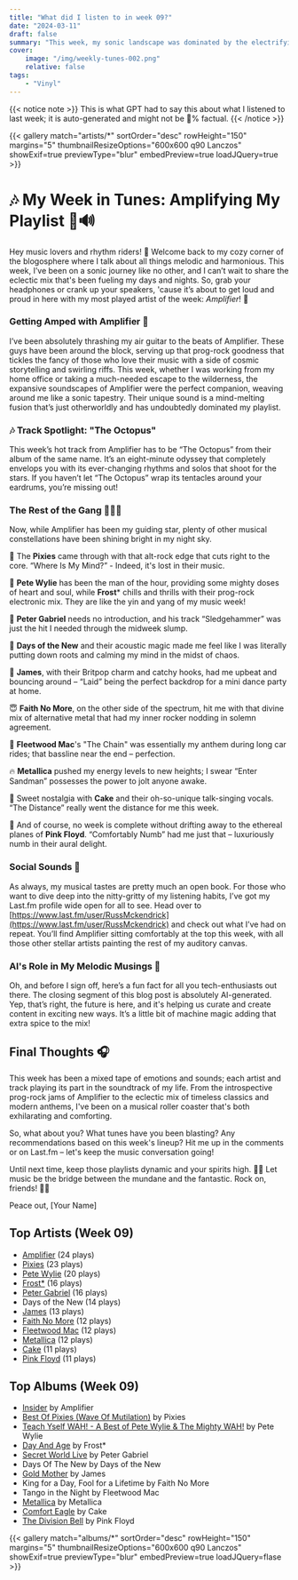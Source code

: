 ```yaml
---
title: "What did I listen to in week 09?"
date: "2024-03-11"
draft: false
summary: "This week, my sonic landscape was dominated by the electrifying waves of Amplifier, LastFM's data painting a picture of my auditory journey. Their genre-bending riffs and expansive soundscapes provided a thrilling soundtrack, proving this band's innovative rock prowess is as mesmerizing as ever – a truly immersive experience."
cover:
    image: "/img/weekly-tunes-002.png"
    relative: false
tags:
    - "Vinyl"
---
```


{{< notice note >}}
This is what GPT had to say this about what I listened to last week; it is auto-generated and might not be 💯% factual.
{{< /notice >}}

{{< gallery match="artists/*" sortOrder="desc" rowHeight="150" margins="5" thumbnailResizeOptions="600x600 q90 Lanczos" showExif=true previewType="blur" embedPreview=true loadJQuery=true >}}

# 🎶 My Week in Tunes: Amplifying My Playlist 🤘🔊

Hey music lovers and rhythm riders! 👋 Welcome back to my cozy corner of the blogosphere where I talk about all things melodic and harmonious. This week, I’ve been on a sonic journey like no other, and I can’t wait to share the eclectic mix that's been fueling my days and nights. So, grab your headphones or crank up your speakers, 'cause it’s about to get loud and proud in here with my most played artist of the week: *Amplifier*! 🎸

### **Getting Amped with Amplifier** 🚀
I’ve been absolutely thrashing my air guitar to the beats of Amplifier. These guys have been around the block, serving up that prog-rock goodness that tickles the fancy of those who love their music with a side of cosmic storytelling and swirling riffs. This week, whether I was working from my home office or taking a much-needed escape to the wilderness, the expansive soundscapes of Amplifier were the perfect companion, weaving around me like a sonic tapestry. Their unique sound is a mind-melting fusion that’s just otherworldly and has undoubtedly dominated my playlist.

### 🎶 Track Spotlight: "The Octopus"
This week’s hot track from Amplifier has to be “The Octopus” from their album of the same name. It’s an eight-minute odyssey that completely envelops you with its ever-changing rhythms and solos that shoot for the stars. If you haven’t let “The Octopus” wrap its tentacles around your eardrums, you’re missing out!

### **The Rest of the Gang** 🎷🎤🥁
Now, while Amplifier has been my guiding star, plenty of other musical constellations have been shining bright in my night sky.

🦄 The **Pixies** came through with that alt-rock edge that cuts right to the core. “Where Is My Mind?” - Indeed, it's lost in their music.

🌟 **Pete Wylie** has been the man of the hour, providing some mighty doses of heart and soul, while **Frost*** chills and thrills with their prog-rock electronic mix. They are like the yin and yang of my music week!

💫 **Peter Gabriel** needs no introduction, and his track “Sledgehammer” was just the hit I needed through the midweek slump.

🌳 **Days of the New** and their acoustic magic made me feel like I was literally putting down roots and calming my mind in the midst of chaos.

🎉 **James**, with their Britpop charm and catchy hooks, had me upbeat and bouncing around – “Laid” being the perfect backdrop for a mini dance party at home.

😇 **Faith No More**, on the other side of the spectrum, hit me with that divine mix of alternative metal that had my inner rocker nodding in solemn agreement.

🎸 **Fleetwood Mac**'s "The Chain" was essentially my anthem during long car rides; that bassline near the end – perfection.

🔥 **Metallica** pushed my energy levels to new heights; I swear “Enter Sandman” possesses the power to jolt anyone awake.

🍰 Sweet nostalgia with **Cake** and their oh-so-unique talk-singing vocals. “The Distance” really went the distance for me this week.

🌌 And of course, no week is complete without drifting away to the ethereal planes of **Pink Floyd**. “Comfortably Numb” had me just that – luxuriously numb in their aural delight.

### Social Sounds 📢
As always, my musical tastes are pretty much an open book. For those who want to dive deep into the nitty-gritty of my listening habits, I’ve got my Last.fm profile wide open for all to see. Head over to [https://www.last.fm/user/RussMckendrick](https://www.last.fm/user/RussMckendrick) and check out what I’ve had on repeat. You’ll find Amplifier sitting comfortably at the top this week, with all those other stellar artists painting the rest of my auditory canvas.

### AI's Role in My Melodic Musings 🤖
Oh, and before I sign off, here’s a fun fact for all you tech-enthusiasts out there. The closing segment of this blog post is absolutely AI-generated. Yep, that’s right, the future is here, and it's helping us curate and create content in exciting new ways. It’s a little bit of machine magic adding that extra spice to the mix!

## Final Thoughts 🎧
This week has been a mixed tape of emotions and sounds; each artist and track playing its part in the soundtrack of my life. From the introspective prog-rock jams of Amplifier to the eclectic mix of timeless classics and modern anthems, I've been on a musical roller coaster that's both exhilarating and comforting.

So, what about you? What tunes have you been blasting? Any recommendations based on this week's lineup? Hit me up in the comments or on Last.fm – let's keep the music conversation going!

Until next time, keep those playlists dynamic and your spirits high. 🚀🎼 Let music be the bridge between the mundane and the fantastic. Rock on, friends! 🤘💕

Peace out,
[Your Name]

## Top Artists (Week 09)

- [Amplifier](https://www.mckendrick.rocks/artist/amplifier/) (24 plays)
- [Pixies](https://www.mckendrick.rocks/artist/pixies/) (23 plays)
- [Pete Wylie](https://www.mckendrick.rocks/artist/pete-wylie/) (20 plays)
- [Frost*](https://www.mckendrick.rocks/artist/frost/) (16 plays)
- [Peter Gabriel](https://www.mckendrick.rocks/artist/peter-gabriel/) (16 plays)
- Days of the New (14 plays)
- [James](https://www.mckendrick.rocks/artist/james/) (13 plays)
- [Faith No More](https://www.mckendrick.rocks/artist/faith-no-more/) (12 plays)
- [Fleetwood Mac](https://www.mckendrick.rocks/artist/fleetwood-mac/) (12 plays)
- [Metallica](https://www.mckendrick.rocks/artist/metallica/) (12 plays)
- [Cake](https://www.mckendrick.rocks/artist/cake/) (11 plays)
- [Pink Floyd](https://www.mckendrick.rocks/artist/pink-floyd/) (11 plays)


## Top Albums (Week 09)

- [Insider](https://www.mckendrick.rocks/albums/insider-20391511/) by Amplifier
- [Best Of Pixies (Wave Of Mutilation)](https://www.mckendrick.rocks/albums/best-of-pixies-wave-of-mutilation-2650664/) by Pixies
- [Teach Yself WAH! - A Best of Pete Wylie & The Mighty WAH!](https://www.mckendrick.rocks/albums/teach-yself-wah-a-best-of-pete-wylie-the-mighty-wah-29966587/) by Pete Wylie
- [Day And Age](https://www.mckendrick.rocks/albums/day-and-age-18819115/) by Frost*
- [Secret World Live](https://www.mckendrick.rocks/albums/secret-world-live-16094641/) by Peter Gabriel
- Days Of The New by Days of the New
- [Gold Mother](https://www.mckendrick.rocks/albums/gold-mother-11284851/) by James
- King for a Day, Fool for a Lifetime by Faith No More
- Tango in the Night by Fleetwood Mac
- [Metallica](https://www.mckendrick.rocks/albums/metallica-6007719/) by Metallica
- [Comfort Eagle](https://www.mckendrick.rocks/albums/comfort-eagle-28256146/) by Cake
- [The Division Bell](https://www.mckendrick.rocks/albums/the-division-bell-13718487/) by Pink Floyd


{{< gallery match="albums/*" sortOrder="desc" rowHeight="150" margins="5" thumbnailResizeOptions="600x600 q90 Lanczos" showExif=true previewType="blur" embedPreview=true loadJQuery=flase >}}